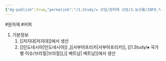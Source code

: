```yaml
---
{"dg-publish":true,"permalink":"/1.Study/★ 산업/원자재 산업/3.농산물/INFO_식량,가축 등/로버스타/","created":"2024-11-20T21:02:28.917+09:00","updated":"2025-06-03T20:07:20.724+09:00"}
---
```


#원자재 #커피


1. 기본정보
	1. [[저지대\|저지대]]에서 생산
	2. [[인도네시아\|인도네시아]] ,[[서부아프리카\|서부아프리카]], [[1.Study/♠ 국가별 이슈/브라질\|브라질]],[[ 베트남\| 베트남]]에서 생산